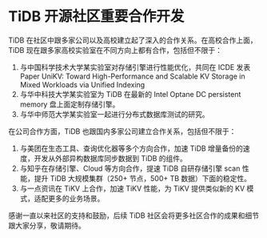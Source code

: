 # TiDB 开源社区重要合作开发

TiDB 在社区中跟多家公司以及高校建立起了深入的合作关系。在高校合作上面，TiDB 现在跟多家高校实验室在不同方向上都有合作，包括但不限于：

1. 与中国科学技术大学某实验室对存储引擎进行性能优化，共同在 ICDE 发表 Paper
UniKV: Toward High-Performance and Scalable KV Storage in Mixed Workloads via Unified Indexing
2. 与华中科技大学某实验室为 TiDB 在最新的 Intel Optane DC persistent memory 盘上面定制存储引擎。
3. 与华中师范大学某实验室一起进行分布式数据库测试的研究。

在公司合作方面，TiDB 也跟国内多家公司建立合作关系，包括但不限于：

1. 与美团在生态工具、查询优化器等多个方向合作，加速 TiDB 增量备份的速度，开发从外部异构数据库同步数据到 TiDB 的组件。
2. 与知乎在存储引擎、Cloud 等方向合作，提速 TiDB 自研存储引擎 scan 性能，提升 TiDB 大规模集群（250+ 节点，500+ TB 数据）下面的稳定性。
3. 与一点资讯在 TiKV 上合作，加速 TiKV 性能，为 TiKV 提供类似新的 KV 模式，适配更多的业务场景。

感谢一直以来社区的支持和鼓励，后续 TiDB 社区会将更多社区合作的成果和细节跟大家分享，敬请期待。